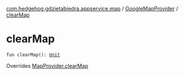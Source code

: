 [com.hedgehog.gdzietabiedra.appservice.map](../index.md) / [GoogleMapProvider](index.md) / [clearMap](./clear-map.md)

# clearMap

`fun clearMap(): `[`Unit`](https://kotlinlang.org/api/latest/jvm/stdlib/kotlin/-unit/index.html)

Overrides [MapProvider.clearMap](../-map-provider/clear-map.md)


